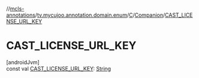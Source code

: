 //[mcls-annotations](../../../../index.md)/[tv.mycujoo.annotation.domain.enum](../../index.md)/[C](../index.md)/[Companion](index.md)/[CAST_LICENSE_URL_KEY](-c-a-s-t_-l-i-c-e-n-s-e_-u-r-l_-k-e-y.md)

# CAST_LICENSE_URL_KEY

[androidJvm]\
const val [CAST_LICENSE_URL_KEY](-c-a-s-t_-l-i-c-e-n-s-e_-u-r-l_-k-e-y.md): [String](https://kotlinlang.org/api/latest/jvm/stdlib/kotlin/-string/index.html)
